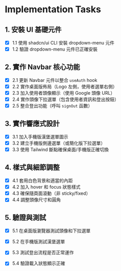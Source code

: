 # Implementation Tasks

## 1. 安裝 UI 基礎元件
- [x] 1.1 使用 shadcn/ui CLI 安裝 dropdown-menu 元件
- [x] 1.2 驗證 dropdown-menu 元件已正確安裝

## 2. 實作 Navbar 核心功能
- [x] 2.1 更新 Navbar 元件以整合 `useAuth` hook
- [x] 2.2 實作桌面版佈局（Logo 左側，使用者選單右側）
- [x] 2.3 加入使用者頭像顯示（使用 Google 頭像 URL）
- [x] 2.4 實作頭像下拉選單（包含使用者資訊和登出按鈕）
- [x] 2.5 整合登出功能（呼叫 `signOut` 函數）

## 3. 實作響應式設計
- [x] 3.1 加入手機版漢堡選單圖示
- [x] 3.2 建立手機版側邊選單（或簡化版下拉選單）
- [x] 3.3 使用 Tailwind 斷點確保桌面/手機版正確切換

## 4. 樣式與細節調整
- [x] 4.1 套用白色背景和適當的內距
- [x] 4.2 加入 hover 和 focus 狀態樣式
- [x] 4.3 確保隨頁面滾動（非 sticky/fixed）
- [x] 4.4 調整頭像尺寸和圓角

## 5. 驗證與測試
- [x] 5.1 在桌面版瀏覽器測試頭像和下拉選單
- [x] 5.2 在手機版測試漢堡選單
- [x] 5.3 測試登出流程是否正常運作
- [x] 5.4 驗證載入狀態顯示正確

